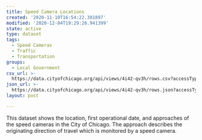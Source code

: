 ```yaml
---
title: Speed Camera Locations
created: '2020-11-10T16:54:22.381897'
modified: '2020-12-04T19:29:26.941399'
state: active
type: dataset
tags:
  - Speed Cameras
  - Traffic
  - Transportation
groups:
  - Local Government
csv_url: >-
  https://data.cityofchicago.org/api/views/4i42-qv3h/rows.csv?accessType=DOWNLOAD
json_url: >-
  https://data.cityofchicago.org/api/views/4i42-qv3h/rows.json?accessType=DOWNLOAD
layout: post

---
```

This dataset shows the location, first operational date, and approaches of the speed cameras in the City of Chicago. The approach describes the originating direction of travel which is monitored by a speed camera.
